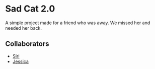 # Sad Cat 2.0
A simple project made for a friend who was away. We missed her and needed her back.

## Collaborators
- [Siri](https://github.com/SiriJV)
- [Jessica](https://github.com/jessicaagren)
